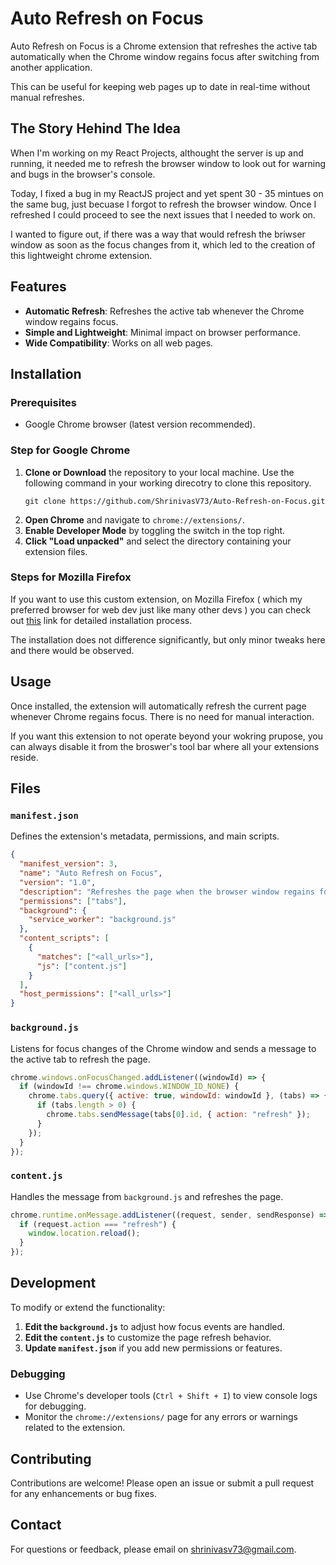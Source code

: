 # Auto Refresh on Focus

Auto Refresh on Focus is a Chrome extension that refreshes the active tab automatically when the Chrome window regains focus after switching from another application.

This can be useful for keeping web pages up to date in real-time without manual refreshes.

## The Story Hehind The Idea

When I'm working on my React Projects, althought the server is up and running, it needed me to refresh the browser window to look out for warning and bugs in the browser's console.

Today, I fixed a bug in my ReactJS project and yet spent 30 - 35 mintues on the same bug, just becuase I forgot to refresh the browser window. Once I refreshed I could proceed to see the next issues that I needed to work on.

I wanted to figure out, if there was a way that would refresh the briwser window as soon as the focus changes from it, which led to the creation of this lightweight chrome extension.

## Features

- **Automatic Refresh**: Refreshes the active tab whenever the Chrome window regains focus.
- **Simple and Lightweight**: Minimal impact on browser performance.
- **Wide Compatibility**: Works on all web pages.

## Installation

### Prerequisites

- Google Chrome browser (latest version recommended).

### Step for Google Chrome

1. **Clone or Download** the repository to your local machine. Use the following command in your working direcotry to clone this repository.
   ```
   git clone https://github.com/ShrinivasV73/Auto-Refresh-on-Focus.git
   ```
3. **Open Chrome** and navigate to `chrome://extensions/`.
4. **Enable Developer Mode** by toggling the switch in the top right.
5. **Click "Load unpacked"** and select the directory containing your extension files.

### Steps for Mozilla Firefox

If you want to use this custom extension, on Mozilla Firefox ( which my preferred browser for web dev just like many other devs ) you can check out [this](https://developer.mozilla.org/en-US/docs/Mozilla/Add-ons/WebExtensions/Your_first_WebExtension#trying_it_out) link for detailed installation process.

The installation does not difference significantly, but only minor tweaks here and there would be observed.


## Usage

Once installed, the extension will automatically refresh the current page whenever Chrome regains focus. There is no need for manual interaction.

If you want this extension to not operate beyond your wokring prupose, you can always disable it from the broswer's tool bar where all your extensions reside.

## Files

### `manifest.json`

Defines the extension's metadata, permissions, and main scripts.

```json
{
  "manifest_version": 3,
  "name": "Auto Refresh on Focus",
  "version": "1.0",
  "description": "Refreshes the page when the browser window regains focus.",
  "permissions": ["tabs"],
  "background": {
    "service_worker": "background.js"
  },
  "content_scripts": [
    {
      "matches": ["<all_urls>"],
      "js": ["content.js"]
    }
  ],
  "host_permissions": ["<all_urls>"]
}
```

### `background.js`

Listens for focus changes of the Chrome window and sends a message to the active tab to refresh the page.

```javascript
chrome.windows.onFocusChanged.addListener((windowId) => {
  if (windowId !== chrome.windows.WINDOW_ID_NONE) {
    chrome.tabs.query({ active: true, windowId: windowId }, (tabs) => {
      if (tabs.length > 0) {
        chrome.tabs.sendMessage(tabs[0].id, { action: "refresh" });
      }
    });
  }
});
```

### `content.js`

Handles the message from `background.js` and refreshes the page.

```javascript
chrome.runtime.onMessage.addListener((request, sender, sendResponse) => {
  if (request.action === "refresh") {
    window.location.reload();
  }
});
```

## Development

To modify or extend the functionality:

1. **Edit the `background.js`** to adjust how focus events are handled.
2. **Edit the `content.js`** to customize the page refresh behavior.
3. **Update `manifest.json`** if you add new permissions or features.

### Debugging

- Use Chrome's developer tools (`Ctrl + Shift + I`) to view console logs for debugging.
- Monitor the `chrome://extensions/` page for any errors or warnings related to the extension.

## Contributing

Contributions are welcome! Please open an issue or submit a pull request for any enhancements or bug fixes.

## Contact

For questions or feedback, please email on [shrinivasv73@gmail.com](mailto:shrinivasv73@gmail.com).
